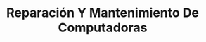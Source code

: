 ---
title: "Reparación Y Mantenimiento De Computadoras"
url: /san-vicente/reparacion-y-mantenimiento-de-computadoras/
shop: Elektronik
---